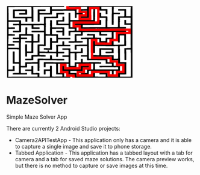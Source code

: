 ![image](https://github.com/Thukor/MazeSolver/blob/master/maze_image_logo.PNG)
# MazeSolver


Simple Maze Solver App

There are currently 2 Android Studio projects:
* Camera2APITestApp - This application only has a camera and it is able to capture a single image and save it to phone storage.
* Tabbed Application - This application has a tabbed layout with a tab for camera and a tab for saved maze solutions. The camera preview works, but there is no method to capture or save images at this time.
